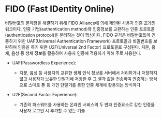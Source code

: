 # FIDO (**F**ast **ID**entity Online)


비밀번호의 문제점을 해결하기 위해 FIDO Alliance에 의해 제안된 사용자 인증 프레임워크이다.
인증 기법(authentication method)와 인증정보를 교환하는 인증 프로토콜(authentication protocol)을 분리하는 것이 핵심이다. 
FIDO 규격은 비밀번호없이 인증하기 위한 UAF(Universal Authentication Framework) 프로토콜과 비밀번호를 보완하여 
인증을 하기 위한 U2F(Universal 2nd Factor) 프로토콜로 구성된다. 
지문, 홍체, 음성 등 생체 정보를 활용하여 사용자 인증에 적용하기 위해 주로 사용한다.

* UAF(Passwordless Experience):

  - 지문, 음성 등 사용자의 교유한 생체 인식 정보를 서버에서 처리하거나 저장하지 않고 사용자가 보유한 단말기에 저장한 후 
  그 결과 값을 전송하여 인증하는 방식으로 스마토 폰 등 개인 단말기를 통한 인증 체계에 활용되는 방식이다.

* U2F(Second Factor Experience):
  - 기존의 패스워드를 사용하는 온라인 서비스의 두 번째 인증요소로 강한 인증을 사용자 로그인 시 추가할 수 있는 기술
